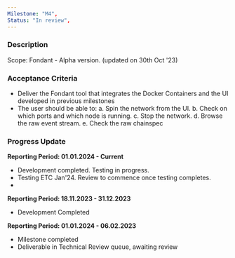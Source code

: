 ```yaml
---
Milestone: "M4",
Status: "In review",
---
```

<!--lang:en--> 
### Description

Scope: Fondant - Alpha version. (updated on 30th Oct '23)


### Acceptance Criteria
- Deliver the Fondant tool that integrates the Docker Containers and the UI developed in previous milestones
- The user should be able to: 
a. Spin the network from the UI. 
b. Check on which ports and which node is running. 
c. Stop the network. 
d. Browse the raw event stream. 
e. Check the raw chainspec


### Progress Update

**Reporting Period: 01.01.2024 - Current**
- Development completed. Testing in progress.
- Testing ETC Jan'24. Review to commence once testing completes. 
- 
**Reporting Period: 18.11.2023 - 31.12.2023**
- Development Completed

**Reporting Period: 01.01.2024 - 06.02.2023**
- Milestone completed
- Deliverable in Technical Review queue, awaiting review